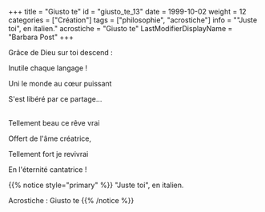 +++
title = "Giusto te"
id = "giusto_te_13"
date = 1999-10-02
weight = 12
categories = ["Création"]
tags = ["philosophie", "acrostiche"]
info = "\"Juste toi\", en italien."
acrostiche = "Giusto te"
LastModifierDisplayName = "Barbara Post"
+++

Grâce de Dieu sur toi descend :

Inutile chaque langage !

Uni le monde au cœur puissant

S'est libéré par ce partage...

 \
Tellement beau ce rêve vrai

Offert de l'âme créatrice,

Tellement fort je revivrai

En l'éternité cantatrice !

{{% notice style="primary" %}}
\"Juste toi\", en italien.

Acrostiche : Giusto te
{{% /notice %}}
